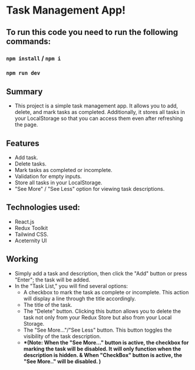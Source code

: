 # Task Management App!

## To run this code you need to run the following commands:

### `npm install` / `npm i`

### `npm run dev`

## Summary

- This project is a simple task management app. It allows you to add, delete, and mark tasks as completed. Additionally, it stores all tasks in your LocalStorage so that you can access them even after refreshing the page.

## Features

- Add task.
- Delete tasks.
- Mark tasks as completed or incomplete.
- Validation for empty inputs.
- Store all tasks in your LocalStorage.
- "See More" / "See Less" option for viewing task descriptions.

## Technologies used:

- React.js
- Redux Toolkit
- Tailwind CSS.
- Aceternity Ul

## Working

- Simply add a task and description, then click the "Add" button or press "Enter"; the task will be added.
- In the "Task List," you will find several options:
  - A checkbox to mark the task as complete or incomplete. This action will display a line through the title accordingly.
  - The title of the task.
  - The "Delete" button. Clicking this button allows you to delete the task not only from your Redux Store but also from your Local Storage.
  - The "See More..."/"See Less" button. This button toggles the visibility of the task description.
  - **\*(Note: When the "See More..." button is active, the checkbox for marking the task will be disabled. It will only function when the description is hidden. & When "CheckBox" button is active, the "See More.." will be disabled. )**
